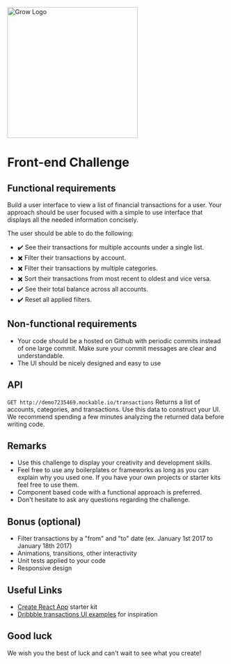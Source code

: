 <img src="https://www.poweredbygrow.com/assets/img/logo/grow-logo.png" alt="Grow Logo" width="300">


# Front-end Challenge

## Functional requirements
Build a user interface to view a list of financial transactions for a user. Your approach should be user focused with a simple to use interface that displays all the needed information concisely.

The user should be able to do the following:

- ✔️ See their transactions for multiple accounts under a single list.
- ✖️ Filter their transactions by account.
- ✖️ Filter their transactions by multiple categories.
- ✖️ Sort their transactions from most recent to oldest and vice versa.
- ✔️ See their total balance across all accounts.
- ✔️ Reset all applied filters.

## Non-functional requirements

- Your code should be a hosted on Github with periodic commits instead of one large commit. Make sure your commit messages are clear and understandable.
- The UI should be nicely designed and easy to use

## API
`GET http://demo7235469.mockable.io/transactions`
Returns a list of accounts, categories, and transactions. Use this data to construct your UI. We recommend spending a few minutes analyzing the returned data before writing code.

## Remarks
- Use this challenge to display your creativity and development skills.
- Feel free to use any boilerplates or frameworks as long as you can explain why you used one. If you have your own projects or starter kits feel free to use them.
- Component based code with a functional approach is preferred.
- Don't hesitate to ask any questions regarding the challenge.

## Bonus (optional)
- Filter transactions by a "from" and "to" date (ex. January 1st 2017 to January 18th 2017)
- Animations, transitions, other interactivity
- Unit tests applied to your code
- Responsive design

## Useful Links
- [Create React App](https://github.com/facebookincubator/create-react-app]) starter kit
- [Dribbble transactions UI examples](https://dribbble.com/tags/transactions) for inspiration

## Good luck
We wish you the best of luck and can't wait to see what you create!
